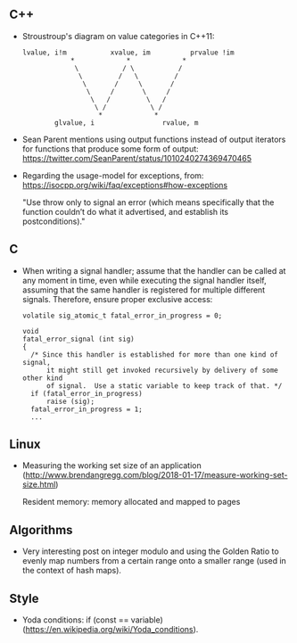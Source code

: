 C++
---

* Stroustroup's diagram on value categories in C++11:


      lvalue, i!m           xvalue, im          prvalue !im
                  *             *             *
                   \           / \           /
                    \         /   \         /
                     \       /     \       /
                      \     /       \     /
                       \   /         \   /
                        \ /           \ /
                         *             *
              glvalue, i                 rvalue, m

* Sean Parent mentions using output functions instead of output iterators for
  functions that produce some form of output: https://twitter.com/SeanParent/status/1010240274369470465

* Regarding the usage-model for exceptions, from: https://isocpp.org/wiki/faq/exceptions#how-exceptions

  "Use throw only to signal an error (which means specifically that the
  function couldn’t do what it advertised, and establish its postconditions)."

C
-

* When writing a signal handler; assume that the handler can be called at any
  moment in time, even while executing the signal handler itself, assuming that
  the same handler is registered for multiple different signals. Therefore,
  ensure proper exclusive access:
  ```
  volatile sig_atomic_t fatal_error_in_progress = 0;

  void
  fatal_error_signal (int sig)
  {
    /* Since this handler is established for more than one kind of signal, 
        it might still get invoked recursively by delivery of some other kind
        of signal.  Use a static variable to keep track of that. */
    if (fatal_error_in_progress)
        raise (sig);
    fatal_error_in_progress = 1;
    ...
  ```

Linux
-----

* Measuring the working set size of an application (http://www.brendangregg.com/blog/2018-01-17/measure-working-set-size.html)

  Resident memory: memory allocated and mapped to pages

Algorithms
----------

* Very interesting post on integer modulo and using the Golden Ratio to evenly
  map numbers from a certain range onto a smaller range (used in the context of
  hash maps).

Style
-----

* Yoda conditions: if (const == variable) (https://en.wikipedia.org/wiki/Yoda_conditions).
